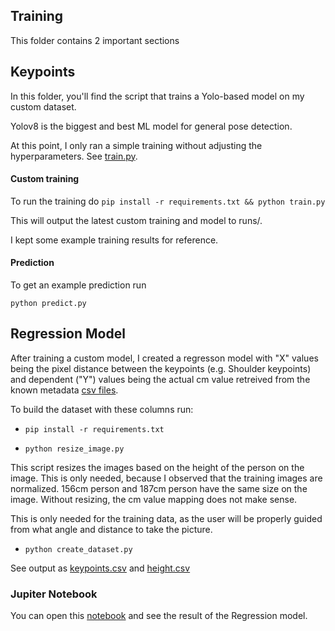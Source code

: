 ## Training
This folder contains 2 important sections

## Keypoints
In this folder, you'll find the script that trains a Yolo-based model on my custom dataset.

Yolov8 is the biggest and best ML model for general pose detection. 

At this point, I only ran a simple training without adjusting the hyperparameters. See [train.py](./Keypoints/train.py).


#### Custom training
To run the training do ```pip install -r requirements.txt && python train.py```

This will output the latest custom training and model to runs/.

I kept some example training results for reference.

#### Prediction
To get an example prediction run

```python predict.py```

## Regression Model
After training a custom model, I created a regresson model with "X" values being the pixel distance between the keypoints (e.g. Shoulder keypoints) and dependent ("Y") values being the actual cm value retreived from the known metadata [csv files](../Annotation).

To build the dataset with these columns run:

- ```pip install -r requirements.txt```

- ```python resize_image.py```

This script resizes the images based on the height of the person on the image.
This is only needed, because I observed that the training images are normalized. 156cm person and 187cm person have the same size on the image. Without resizing, the cm value mapping does not make sense.

This is only needed for the training data, as the user will be properly guided from what angle and distance to take the picture.


- ```python create_dataset.py```

See output as [keypoints.csv](./Regression/keypoints.csv) and [height.csv](./Regression/height.csv)

### Jupiter Notebook
You can open this [notebook](./Regression/Regression.ipynb) and see the result of the Regression model.